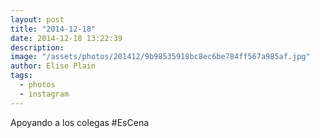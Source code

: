 ```yaml
---
layout: post
title: "2014-12-18"
date: 2014-12-18 13:22:39
description: 
image: "/assets/photos/201412/9b98535918bc8ec6be784ff567a985af.jpg"
author: Elise Plain
tags: 
  - photos
  - instagram
---
```


Apoyando a los colegas #EsCena
<p></p>

